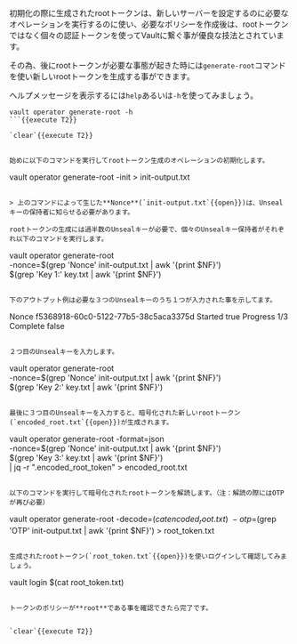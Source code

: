 初期化の際に生成されたrootトークンは、新しいサーバーを設定するのに必要なオペレーションを実行するのに使い、必要なポリシーを作成後は、rootトークンではなく個々の認証トークンを使ってVaultに繋ぐ事が優良な技法とされています。

その為、後にrootトークンが必要な事態が起きた時には`generate-root`コマンドを使い新しいrootトークンを生成する事ができます。

ヘルプメッセージを表示するには`help`あるいは`-h`を使ってみましょう。

```
vault operator generate-root -h
```{{execute T2}}

`clear`{{execute T2}}


始めに以下のコマンドを実行してrootトークン生成のオペレーションの初期化します。

```
vault operator generate-root -init > init-output.txt
```{{execute T2}}

> 上のコマンドによって生じた**Nonce**(`init-output.txt`{{open}})は、Unsealキーの保持者に知らせる必要があります。

rootトークンの生成には過半数のUnsealキーが必要で、個々のUnsealキー保持者がそれぞれ以下のコマンドを実行します。

```
vault operator generate-root \
    -nonce=$(grep 'Nonce' init-output.txt | awk '{print $NF}') \
    $(grep 'Key 1:' key.txt | awk '{print $NF}')
```{{execute T2}}

下のアウトプット例は必要な３つのUnsealキーのうち１つが入力された事を示してます。

```
Nonce       f5368918-60c0-5122-77b5-38c5aca3375d
Started     true
Progress    1/3
Complete    false
```

２つ目のUnsealキーを入力します。

```
vault operator generate-root \
    -nonce=$(grep 'Nonce' init-output.txt | awk '{print $NF}') \
    $(grep 'Key 2:' key.txt | awk '{print $NF}')
```{{execute T2}}

最後に３つ目のUnsealキーを入力すると、暗号化された新しいrootトークン(`encoded_root.txt`{{open}})が生成されます。

```
vault operator generate-root -format=json \
    -nonce=$(grep 'Nonce' init-output.txt | awk '{print $NF}') \
    $(grep 'Key 3:' key.txt | awk '{print $NF}') \
    | jq -r ".encoded_root_token" > encoded_root.txt
```{{execute T2}}

以下のコマンドを実行して暗号化されたrootトークンを解読します。（注：解読の際にはOTPが再び必要）

```
vault operator generate-root -decode=$(cat encoded_root.txt) \
     -otp=$(grep 'OTP' init-output.txt | awk '{print $NF}') > root_token.txt
```{{execute T2}}

生成されたrootトークン(`root_token.txt`{{open}})を使いログインして確認してみましょう。

```
vault login $(cat root_token.txt)
```{{execute T2}}

トークンのポリシーが**root**である事を確認できたら完了です。


`clear`{{execute T2}}
